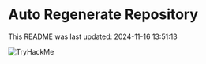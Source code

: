# Auto Regenerate Repository

This README was last updated: 2024-11-16 13:51:13

 ![TryHackMe](https://tryhackme.com/badge/533634)